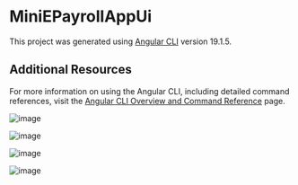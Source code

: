 # MiniEPayrollAppUi

This project was generated using [Angular CLI](https://github.com/angular/angular-cli) version 19.1.5.

## Additional Resources

For more information on using the Angular CLI, including detailed command references, visit the [Angular CLI Overview and Command Reference](https://angular.dev/tools/cli) page.

![image](https://github.com/user-attachments/assets/d9f2fc0a-9d22-48b6-9eb6-5cba5c73a89b)

![image](https://github.com/user-attachments/assets/0d5220dd-cc35-4c65-84cd-a830f5098fb5)

![image](https://github.com/user-attachments/assets/da5992f2-c988-4fd8-bb27-ed3f93fdfb69)

![image](https://github.com/user-attachments/assets/1a28be87-85b8-4fd6-8e18-3a813255b5dc)




